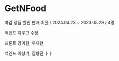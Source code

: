 # GetNFood

마감 상품 할인 판매 어플 / 2024.04.23 ~ 2023.05.29 / 4명

백엔드 지우고 수정

프론트
경이현, 우재현

백엔드
이상기, 김형진
ㅏㅏ
